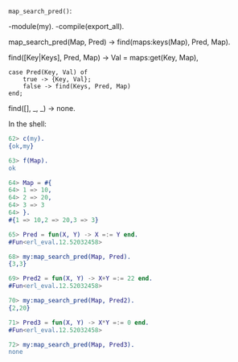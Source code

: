 `map_search_pred()`:

-module(my).
-compile(export_all).

map_search_pred(Map, Pred) ->
    find(maps:keys(Map), Pred, Map).

find([Key|Keys], Pred, Map) ->
    Val = maps:get(Key, Map),

    case Pred(Key, Val) of
        true -> {Key, Val};
        false -> find(Keys, Pred, Map)
    end;
find([], _, _) ->
    none.

In the shell:

```erlang
62> c(my).
{ok,my}

63> f(Map).
ok

64> Map = #{
64> 1 => 10,
64> 2 => 20,
64> 3 => 3 
64> }.
#{1 => 10,2 => 20,3 => 3}

65> Pred = fun(X, Y) -> X =:= Y end.
#Fun<erl_eval.12.52032458>

68> my:map_search_pred(Map, Pred).
{3,3}

69> Pred2 = fun(X, Y) -> X+Y =:= 22 end.
#Fun<erl_eval.12.52032458>

70> my:map_search_pred(Map, Pred2).     
{2,20}

71> Pred3 = fun(X, Y) -> X*Y =:= 0 end.
#Fun<erl_eval.12.52032458>

72> my:map_search_pred(Map, Pred3).    
none
```
